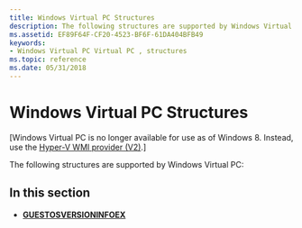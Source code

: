 ```yaml
---
title: Windows Virtual PC Structures
description: The following structures are supported by Windows Virtual PC.
ms.assetid: EF89F64F-CF20-4523-BF6F-61DA404BFB49
keywords:
- Windows Virtual PC Virtual PC , structures
ms.topic: reference
ms.date: 05/31/2018
---
```


# Windows Virtual PC Structures

\[Windows Virtual PC is no longer available for use as of Windows 8. Instead, use the [Hyper-V WMI provider (V2)](https://docs.microsoft.com/windows/desktop/HyperV_v2/windows-virtualization-portal).\]

The following structures are supported by Windows Virtual PC:

## In this section

-   [**GUESTOSVERSIONINFOEX**](guestosversioninfoex.md)

 

 




